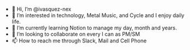 - 👋 Hi, I’m @ivasquez-nex
- 👀 I’m interested in technology, Metal Music, and Cycle and I enjoy daily life.
- 🌱 I’m currently learning Notion to manage my day, month and years.
- 💞️ I’m looking to collaborate on every I can as PM/SM
- 📫 How to reach me through Slack, Mail and Cell Phone

<!---
ivasquez-nex/ivasquez-nex is a ✨ special ✨ repository because its `README.md` (this file) appears on your GitHub profile.
You can click the Preview link to take a look at your changes.
--->
